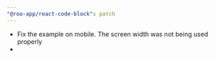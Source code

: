 ```yaml
---
"@roo-app/react-code-block": patch
---
```


- Fix the example on mobile. The screen width was not being used properly
-
